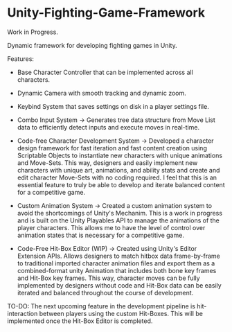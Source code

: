 # Unity-Fighting-Game-Framework
Work in Progress. 

Dynamic framework for developing fighting games in Unity. 

Features: 
- Base Character Controller that can be implemented across all characters.
  
- Dynamic Camera with smooth tracking and dynamic zoom.
  
- Keybind System that saves settings on disk in a player settings file.
  
- Combo Input System -> Generates tree data structure from Move List data to efficiently detect inputs and execute moves in real-time.
  
- Code-free Character Development System -> Developed a character design framework for fast iteration and fast content creation using Scriptable Objects to   instantiate new characters with unique animations and Move-Sets. This way, designers and easily implement new characters with unique art, animations, and ability stats and create and edit character Move-Sets with no coding required. I feel that this is an essential feature to truly be able to develop and iterate balanced content for a competitive game.

- Custom Animation System -> Created a custom animation system to avoid the shortcomings of Unity's Mechanim. This is a work in progress and is built on the Unity Playables API to manage the animations of the player characters. This allows me to have the level of control over animation states that is necessary for a competitive game.
  
- Code-Free Hit-Box Editor (WIP) -> Created using Unity's Editor Extension APIs. Allows designers to match hitbox data frame-by-frame to traditional imported character animation files and export them as a combined-format unity Animation that includes both bone key frames and Hit-Box key frames. This way, character moves can be fully implemented by designers without code and Hit-Box data can be easily iterated and balanced throughout the course of development.

TO-DO:
The next upcoming feature in the development pipeline is hit-interaction between players using the custom Hit-Boxes. This will be implemented once the Hit-Box Editor is completed.
